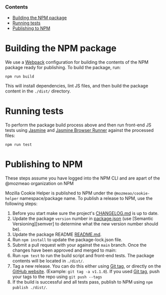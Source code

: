 <!-- START doctoc generated TOC please keep comment here to allow auto update -->
<!-- DON'T EDIT THIS SECTION, INSTEAD RE-RUN doctoc TO UPDATE -->

### Contents

-   [Building the NPM package](#building-the-npm-package)
-   [Running tests](#running-tests)
-   [Publishing to NPM](#publishing-to-npm)

<!-- END doctoc generated TOC please keep comment here to allow auto update -->

[git-tag]: https://git-scm.com/book/en/v2/Git-Basics-Tagging
[package.json]: https://github.com/mozmeao/cookie-helper/blob/master/package.json
[releases]: https://github.com/mozmeao/cookie-helper/releases/latest
[readme]: https://github.commozmeao/cookie-helper/blob/master/README.md
[changelog]: https://github.com/mozmeao/cookie-helper/blob/master/CHANGELOG.md
[webpack]: https://webpack.js.org/
[jasmine-browser-runner]: https://jasmine.github.io/setup/browser.html
[jasmine]: https://jasmine.github.io/

# Building the NPM package

We use a [Webpack][webpack] configuration for building the contents of the NPM package ready for publishing. To build the package, run:

```
npm run build
```

This will install dependencies, lint JS files, and then build the package content in the `./dist/` directory.

# Running tests

To perform the package build process above and then run front-end JS tests using [Jasmine][jasmine] and [Jasmine Browser Runner][jasmine-browser-runner] against the processed files:

```
npm run test
```

# Publishing to NPM

These steps assume you have logged into the NPM CLI and are apart of the @mozmeao organization on NPM

Mozilla Cookie Helper is published to NPM under the `@mozmeao/cookie-helper` namespace/package name. To publish a release to NPM, use the following steps:

1. Before you start make sure the project's [CHANGELOG.md][changelog] is up to date.
2. Update the package `version` number in [package.json][package.json] (use [Semantic Versioning][semver] to determine what the new version number should be).
3. Update the package README [README.md][readme].
4. Run `npm install` to update the package-lock.json file.
5. Submit a pull request with your against the `main` branch. Once the changes have been approved and merged to main:
6. Run `npm test` to run the build script and front-end tests. The package contents will be located in `./dist/`.
7. Tag a new release. You can do this either using [Git tag][git-tag], or directly on the [GitHub website][releases]. (Example: `git tag -a v1.1.0`). If you used [Git tag][git-tag], push your tags to the repo using `git push --tags`
8. If the build is successful and all tests pass, publish to NPM using `npm publish ./dist/`.
